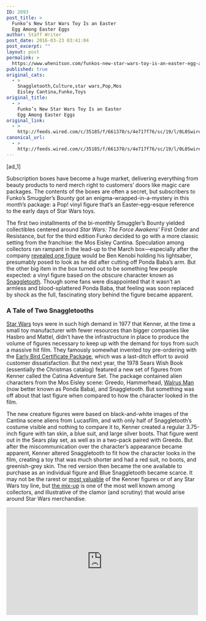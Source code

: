 ```yaml
---
ID: 2093
post_title: >
  Funko’s New Star Wars Toy Is an Easter
  Egg Among Easter Eggs
author: Staff Writer
post_date: 2016-03-23 03:41:04
post_excerpt: ""
layout: post
permalink: >
  https://www.whenitson.com/funkos-new-star-wars-toy-is-an-easter-egg-among-easter-eggs/
published: true
original_cats:
  - >
    Snaggletooth,Culture,star wars,Pop,Mos
    Eisley Cantina,Funko,Toys
original_title:
  - >
    Funko’s New Star Wars Toy Is an Easter
    Egg Among Easter Eggs
original_link:
  - >
    http://feeds.wired.com/c/35185/f/661370/s/4e717f76/sc/19/l/0L0Swired0N0C20A160C0A30Cfunkos0Estar0Ewars0Ecantina0Eeaster0Eegg0C/story01.htm
canonical_url:
  - >
    http://feeds.wired.com/c/35185/f/661370/s/4e717f76/sc/19/l/0L0Swired0N0C20A160C0A30Cfunkos0Estar0Ewars0Ecantina0Eeaster0Eegg0C/story01.htm
---
```

 [ad_1]
<br><div id=""><p>Subscription boxes have become a huge market, delivering everything from beauty products to nerd merch right to customers’ doors like magic care packages. The contents of the boxes are often a secret, but subscribers to Funko’s Smuggler’s Bounty got an enigma-wrapped-in-a-mystery in this month’s package: a Pop! vinyl figure that’s an Easter-egg-esque reference to the early days of Star Wars toys.  </p>
<p>The first two installments of the bi-monthly Smuggler’s Bounty yielded collectibles centered around <em>Star Wars: The Force Awakens’</em> First Order and Resistance, but for the third edition Funko decided to go with a more classic setting from the franchise: the Mos Eisley Cantina. Speculation among collectors ran rampant in the lead-up to the March box—especially after the company <a href="https://www.smugglersbounty.com/blog/spoiler-cantina-box-pop-hint" target="_blank">revealed one figure</a> would be Ben Kenobi holding his lightsaber, presumably posed to look as he did after cutting off Ponda Baba’s arm. But the other big item in the box turned out to be something few people expected: a vinyl figure based on the obscure character known as <a href="http://starwars.wikia.com/wiki/Zutton" target="_blank">Snaggletooth</a>. Though some fans were disappointed that it wasn’t an armless and blood-splattered Ponda Baba, that feeling was soon replaced by shock as the full, fascinating story behind the figure became apparent.</p>
<h3>A Tale of Two Snaggletooths</h3>
<p><a href="http://www.wired.com/tag/star-wars/" target="_blank">Star Wars</a> toys were in such high demand in 1977 that Kenner, at the time a small toy manufacturer with fewer resources than bigger companies like Hasbro and Mattel, didn’t have the infrastructure in place to produce the volume of figures necessary to keep up with the demand for toys from such a massive hit film. They famously somewhat invented toy pre-ordering with the <a href="http://theswca.com/images-toys/figuretoys/ebkit.html" target="_blank">Early Bird Certificate Package</a>, which was a last-ditch effort to avoid customer dissatisfaction. But the next year, the 1978 Sears Wish Book (essentially the Christmas catalog) featured a new set of figures from Kenner called the Catina Adventure Set. The package contained alien characters from the Mos Eisley scene: Greedo, Hammerhead, <a href="http://theswca.com/index.php?action=disp_item&amp;item_id=47121" target="_blank">Walrus Man</a> (now better known as Ponda Baba), and Snaggletooth. But something was off about that last figure when compared to how the character looked in the film.</p>
<p>The new creature figures were based on black-and-white images of the Cantina scene aliens from Lucasfilm, and with only half of Snaggletooth’s costume visible and nothing to compare it to, Kenner created a regular 3.75-inch figure with tan skin, a blue suit, and large silver boots. That figure went out in the Sears play set, as well as in a two-pack paired with Greedo. But after the miscommunication over the character’s appearance became apparent, Kenner altered Snaggletooth to fit how the character looks in the film, creating a toy that was much shorter and had a red suit, no boots, and greenish-grey skin. The red version then became the one available to purchase as an individual figure and Blue Snaggletooth became scarce. It may not be the rarest or <a href="http://www.geek.com/news/custom-display-holds-the-complete-first-run-of-star-wars-toys-your-envy-1622680/" target="_blank">most valuable</a> of the Kenner figures or of any Star Wars toy line, but <a href="http://monstersofgeek.com/2015/10/27/the-star-wars-universes-blue-man-the-story-of-blue-snaggletooths-action-figure-rarity/" target="_blank">the mix-up</a> is one of the most well known among collectors, and illustrative of the clamor (and scrutiny) that would arise around Star Wars merchandise.</p>
<p><iframe width="500" height="281" src="https://www.youtube.com/embed/g6PDcBhODqo?feature=oembed" frameborder="0" allowfullscreen=""/></p>
<h3>Crafting an Homage Surprise</h3>
<p>Funko began conceptualizing the first six installments of its Smuggler’s Bounty box last summer, before the company had even <a href="https://www.smugglersbounty.com/blog/introducing-smugglers-bounty" target="_blank">announced</a> it would be offering a Star Wars-themed product subscription. And it was during brainstorming sessions for the Mos Eisley-themed box that somebody—Funko’s director of marketing, Mark Robben, is pretty sure it was senior product designer Reis O’Brien—suggested Snaggletooth. “I think I jumped up and down yelling, ‘We have to make a tall blue one!'” O’Brien says. </p>
<p>“Not everyone in the room was familiar with the story,” says Robben, “so Ben [Butcher, Funko’s head of creative] and Reis explained that there was this original figure put out when they had the wrong reference art, and Kenner had to go back and put out a new one.” Once everyone knew the story, it was a surprisingly easy approval process, from Funko CEO Brian Mariotti to the company’s contact at Lucasfilm. Everyone was on board with designing a product that not only had never been produced for Funko’s Star Wars line, but that also directly referenced the history of Kenner figures.</p>
<p>Funko often produces variants of its Pop! figures for different stores like Hot Topic or Target. Other times the company makes them as “Chase” pieces—rarities named for what Funko fans will do in order to hunt them down. (For example, in the first Smuggler’s Bounty box, which featured a First Order TIE fighter pilot, one in every five boxes had a pilot painted with red stripes to signify a Special Forces figure.) According to Robben, the red and blue Snaggletooth story offered “the perfect [Chase] because it harkens back to the original Kenner figure that has taken on this mythological status.” And, as with the Chase for the Special Forces pilot figures, one in five Smuggler’s Bounty box subscribers will get a Blue Snaggletooth.  </p>
<p data-js="fader" class="pullquote carve fader">
	There's a certain percentage of fans who get it, and they wouldn’t have that 'whoa' factor if we had just done a repaint.	<span class="attribution">Funko senior product designer Reis O'Brien</span>
</p>

<p>But for Snaggletooth, Funko didn’t want to simply alter the paint job and call it a day. “If we tried to make one Snaggletooth body and painted one of them blue, that’s cheap,” says O’Brien. “That’s not what the figure was. It was taller and wearing a totally different costume. Red Snaggletooth was shorter with furry monster feet.” In order to accurately reflect the difference in sculpting and scale between the two versions of the Kenner figure, they designed two entirely different figures: a squat, gray-skinned, hairy-footed Red Snaggletooth, and a taller Blue Snaggletooth, complete with the original features like silver boots and different skin color. “There’s a certain percentage of fans who get it, and they wouldn’t have that ‘whoa’ factor if we had just done a repaint,” O’Brien says.</p>
<p>Back when Kenner was making its Star Wars figures, there was no real way for fans and collectors to verify that Blue Snaggletooth was an official error other than through word-of-mouth. Now that the Smuggler’s Bounty boxes are landing on subscribers’ doorsteps, recipients are discovering the variant figures in much the same way as those classic collectors. To some younger fans who may not understand the reference, it’s confusing. But to those who know the story, it’s an impressive homage to the Kenner legacy, and it shows an attention to detail that hopefully inspires fans to uncover the whole history.</p>
<p>For aficionados of the Kenner figures who—rightly—had no idea a new callback to their legacy was coming in a somewhat obscure subscription box, there’s still hope: Ordering the May installment of Funko’s package of treats comes with it the option to add on past boxes and possibly obtain a coveted Blue Snaggletooth. Those smugglers won’t get their bounty first—but it’s worth a shot. </p>

			<a class="visually-hidden skip-to-text-link focusable bg-white" href="#start-of-content">Go Back to Top. Skip To: Start of Article.</a>

			
</div>
<br>[ad_2]
<br><a href="http://feeds.wired.com/c/35185/f/661370/s/4e717f76/sc/19/l/0L0Swired0N0C20A160C0A30Cfunkos0Estar0Ewars0Ecantina0Eeaster0Eegg0C/story01.htm">Source </a>